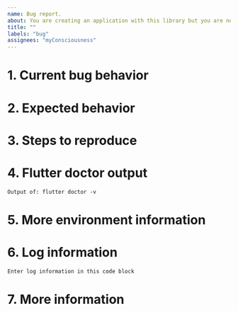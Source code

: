 ```yaml
---
name: Bug report.
about: You are creating an application with this library but you are noticing some strange behavior, that it throws an unexpected exception, or that it is not working according to the specifications.
title: ""
labels: "bug"
assignees: "myConsciousness"
---
```


<!-- When reporting a bug, please read this complete template and fill all the questions in order to get a better response -->

# 1. Current bug behavior

<!-- What is the current behavior that you see? -->

# 2. Expected behavior

<!-- What behavior did you expect? -->

# 3. Steps to reproduce

<!-- This one is very important, please be very precise in how we can reproduce this bug -->
<!-- If possible please report steps based on the example from this plugin! -->

# 4. Flutter doctor output

<!-- Execute in a terminal and put output into code block below -->

```terminal
Output of: flutter doctor -v
```

# 5. More environment information

<!--
Create a list of more environment information, like:
* nasa version: 0.4.0
-->

# 6. Log information

<!-- If you have any debug / error logging, please fill it here within the code block below -->

```terminal
Enter log information in this code block
```

# 7. More information

<!-- Do you have any other useful information about this bug report? Please write it down here -->
<!-- Possible helpful information: references to other sites/repositories -->
<!-- Are you interested in working on a PR for this? -->
